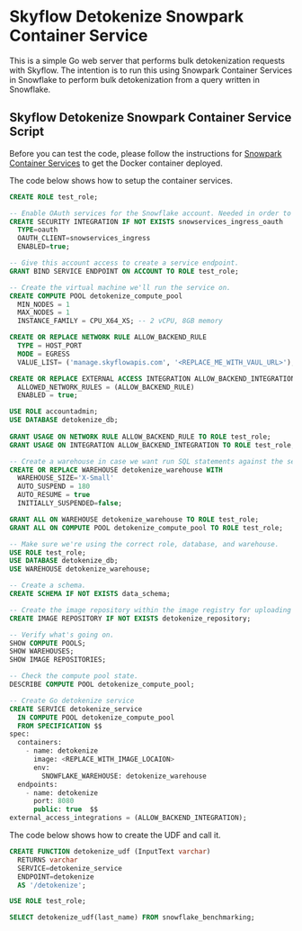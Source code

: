 # Skyflow Detokenize Snowpark Container Service

This is a simple Go web server that performs bulk detokenization requests with Skyflow. The intention
is to run this using Snowpark Container Services in Snowflake to perform bulk detokenization from a
query written in Snowflake.

## Skyflow Detokenize Snowpark Container Service Script

Before you can test the code, please follow the instructions for [Snowpark Container Services](https://docs.snowflake.com/en/developer-guide/snowpark-container-services/overview) to get the Docker container deployed.

The code below shows how to setup the container services.
``` sql
CREATE ROLE test_role;

-- Enable OAuth services for the Snowflake account. Needed in order to login before navigating to the service URL.
CREATE SECURITY INTEGRATION IF NOT EXISTS snowservices_ingress_oauth
  TYPE=oauth
  OAUTH_CLIENT=snowservices_ingress
  ENABLED=true;

-- Give this account access to create a service endpoint.
GRANT BIND SERVICE ENDPOINT ON ACCOUNT TO ROLE test_role;

-- Create the virtual machine we'll run the service on.
CREATE COMPUTE POOL detokenize_compute_pool
  MIN_NODES = 1
  MAX_NODES = 1
  INSTANCE_FAMILY = CPU_X64_XS; -- 2 vCPU, 8GB memory

CREATE OR REPLACE NETWORK RULE ALLOW_BACKEND_RULE
  TYPE = HOST_PORT
  MODE = EGRESS
  VALUE_LIST= ('manage.skyflowapis.com', '<REPLACE_ME_WITH_VAUL_URL>');

CREATE OR REPLACE EXTERNAL ACCESS INTEGRATION ALLOW_BACKEND_INTEGRATION
  ALLOWED_NETWORK_RULES = (ALLOW_BACKEND_RULE)
  ENABLED = true;

USE ROLE accountadmin;
USE DATABASE detokenize_db;
  
GRANT USAGE ON NETWORK RULE ALLOW_BACKEND_RULE TO ROLE test_role;
GRANT USAGE ON INTEGRATION ALLOW_BACKEND_INTEGRATION TO ROLE test_role;

-- Create a warehouse in case we want run SQL statements against the service.
CREATE OR REPLACE WAREHOUSE detokenize_warehouse WITH
  WAREHOUSE_SIZE='X-Small'
  AUTO_SUSPEND = 180
  AUTO_RESUME = true
  INITIALLY_SUSPENDED=false;

GRANT ALL ON WAREHOUSE detokenize_warehouse TO ROLE test_role;
GRANT ALL ON COMPUTE POOL detokenize_compute_pool TO ROLE test_role;

-- Make sure we're using the correct role, database, and warehouse.
USE ROLE test_role;
USE DATABASE detokenize_db;
USE WAREHOUSE detokenize_warehouse;

-- Create a schema.
CREATE SCHEMA IF NOT EXISTS data_schema;

-- Create the image repository within the image registry for uploading Docker image.
CREATE IMAGE REPOSITORY IF NOT EXISTS detokenize_repository;

-- Verify what's going on.
SHOW COMPUTE POOLS; 
SHOW WAREHOUSES;
SHOW IMAGE REPOSITORIES;

-- Check the compute pool state.
DESCRIBE COMPUTE POOL detokenize_compute_pool;

-- Create Go detokenize service
CREATE SERVICE detokenize_service
  IN COMPUTE POOL detokenize_compute_pool
  FROM SPECIFICATION $$
spec:
  containers:
    - name: detokenize
      image: <REPLACE_WITH_IMAGE_LOCAION>
      env:
        SNOWFLAKE_WAREHOUSE: detokenize_warehouse
  endpoints:
    - name: detokenize
      port: 8080
      public: true  $$
external_access_integrations = (ALLOW_BACKEND_INTEGRATION);
```

The code below shows how to create the UDF and call it.
``` sql
CREATE FUNCTION detokenize_udf (InputText varchar)
  RETURNS varchar
  SERVICE=detokenize_service
  ENDPOINT=detokenize
  AS '/detokenize';

USE ROLE test_role;

SELECT detokenize_udf(last_name) FROM snowflake_benchmarking;
```